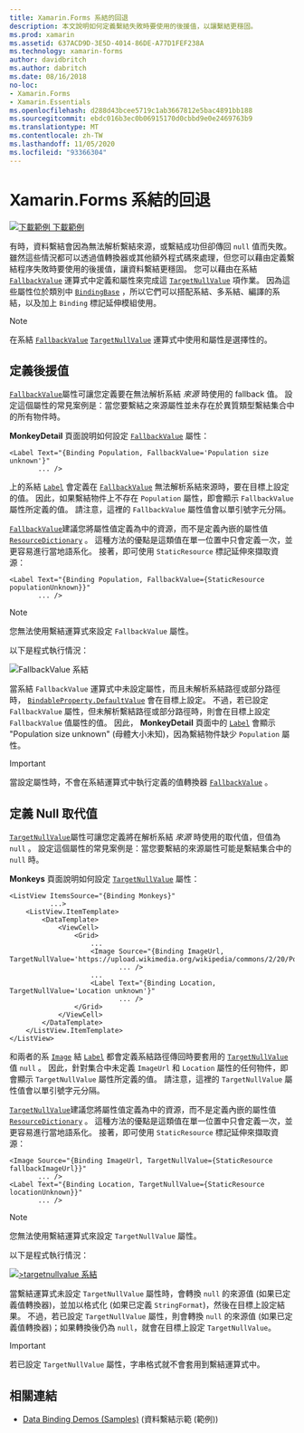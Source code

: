 ```yaml
---
title: Xamarin.Forms 系結的回退
description: 本文說明如何定義繫結失敗時要使用的後援值，以讓繫結更穩固。
ms.prod: xamarin
ms.assetid: 637ACD9D-3E5D-4014-86DE-A77D1FEF238A
ms.technology: xamarin-forms
author: davidbritch
ms.author: dabritch
ms.date: 08/16/2018
no-loc:
- Xamarin.Forms
- Xamarin.Essentials
ms.openlocfilehash: d288d43bcee5719c1ab3667812e5bac4891bb188
ms.sourcegitcommit: ebdc016b3ec0b06915170d0cbbd9e0e2469763b9
ms.translationtype: MT
ms.contentlocale: zh-TW
ms.lasthandoff: 11/05/2020
ms.locfileid: "93366304"
---
```

# <a name="no-locxamarinforms-binding-fallbacks"></a>Xamarin.Forms 系結的回退

[![下載範例](~/media/shared/download.png) 下載範例](/samples/xamarin/xamarin-forms-samples/databindingdemos)

有時，資料繫結會因為無法解析繫結來源，或繫結成功但卻傳回 `null` 值而失敗。 雖然這些情況都可以透過值轉換器或其他額外程式碼來處理，但您可以藉由定義繫結程序失敗時要使用的後援值，讓資料繫結更穩固。 您可以藉由在系結 [`FallbackValue`](xref:Xamarin.Forms.BindingBase.FallbackValue) 運算式中定義和屬性來完成這 [`TargetNullValue`](xref:Xamarin.Forms.BindingBase.TargetNullValue) 項作業。 因為這些屬性位於類別中 [`BindingBase`](xref:Xamarin.Forms.BindingBase) ，所以它們可以搭配系結、多系結、編譯的系結，以及加上 `Binding` 標記延伸模組使用。

> [!NOTE]
> 在系結 [`FallbackValue`](xref:Xamarin.Forms.BindingBase.FallbackValue) [`TargetNullValue`](xref:Xamarin.Forms.BindingBase.TargetNullValue) 運算式中使用和屬性是選擇性的。

## <a name="defining-a-fallback-value"></a>定義後援值

[`FallbackValue`](xref:Xamarin.Forms.BindingBase.FallbackValue)屬性可讓您定義要在無法解析系結 *來源* 時使用的 fallback 值。 設定這個屬性的常見案例是：當您要繫結之來源屬性並未存在於異質類型繫結集合中的所有物件時。

**MonkeyDetail** 頁面說明如何設定 [`FallbackValue`](xref:Xamarin.Forms.BindingBase.FallbackValue) 屬性：

```xaml
<Label Text="{Binding Population, FallbackValue='Population size unknown'}"
       ... />   
```

上的系結 [`Label`](xref:Xamarin.Forms.Label) 會定義在 [`FallbackValue`](xref:Xamarin.Forms.BindingBase.FallbackValue) 無法解析系結來源時，要在目標上設定的值。 因此，如果繫結物件上不存在 `Population` 屬性，即會顯示 `FallbackValue` 屬性所定義的值。 請注意，這裡的 `FallbackValue` 屬性值會以單引號字元分隔。

[`FallbackValue`](xref:Xamarin.Forms.BindingBase.FallbackValue)建議您將屬性值定義為中的資源，而不是定義內嵌的屬性值 [`ResourceDictionary`](xref:Xamarin.Forms.ResourceDictionary) 。 這種方法的優點是這類值在單一位置中只會定義一次，並更容易進行當地語系化。 接著，即可使用 `StaticResource` 標記延伸來擷取資源：

```xaml
<Label Text="{Binding Population, FallbackValue={StaticResource populationUnknown}}"
       ... />  
```

> [!NOTE]
> 您無法使用繫結運算式來設定 `FallbackValue` 屬性。

以下是程式執行情況：

![FallbackValue 系結](binding-fallbacks-images/bindingunavailable-detail-cropped.png "FallbackValue 系結")

當系結 `FallbackValue` 運算式中未設定屬性，而且未解析系結路徑或部分路徑時， [`BindableProperty.DefaultValue`](xref:Xamarin.Forms.BindableProperty.DefaultValue) 會在目標上設定。 不過，若已設定 `FallbackValue` 屬性，但未解析繫結路徑或部分路徑時，則會在目標上設定 `FallbackValue` 值屬性的值。 因此， **MonkeyDetail** 頁面中的 [`Label`](xref:Xamarin.Forms.Label) 會顯示 "Population size unknown" (母體大小未知)，因為繫結物件缺少 `Population` 屬性。

> [!IMPORTANT]
> 當設定屬性時，不會在系結運算式中執行定義的值轉換器 [`FallbackValue`](xref:Xamarin.Forms.BindingBase.FallbackValue) 。

## <a name="defining-a-null-replacement-value"></a>定義 Null 取代值

[`TargetNullValue`](xref:Xamarin.Forms.BindingBase.TargetNullValue)屬性可讓您定義將在解析系結 *來源* 時使用的取代值，但值為 `null` 。 設定這個屬性的常見案例是：當您要繫結的來源屬性可能是繫結集合中的 `null` 時。

**Monkeys** 頁面說明如何設定 [`TargetNullValue`](xref:Xamarin.Forms.BindingBase.TargetNullValue) 屬性：

```xaml
<ListView ItemsSource="{Binding Monkeys}"
          ...>
    <ListView.ItemTemplate>
        <DataTemplate>
            <ViewCell>
                <Grid>
                    ...
                    <Image Source="{Binding ImageUrl, TargetNullValue='https://upload.wikimedia.org/wikipedia/commons/2/20/Point_d_interrogation.jpg'}"
                           ... />
                    ...
                    <Label Text="{Binding Location, TargetNullValue='Location unknown'}"
                           ... />
                </Grid>
            </ViewCell>
        </DataTemplate>
    </ListView.ItemTemplate>
</ListView>
```

和兩者的系 [`Image`](xref:Xamarin.Forms.Image) 結 [`Label`](xref:Xamarin.Forms.Label) 都會定義系結路徑傳回時要套用的 [`TargetNullValue`](xref:Xamarin.Forms.BindingBase.TargetNullValue) 值 `null` 。 因此，針對集合中未定義 `ImageUrl` 和 `Location` 屬性的任何物件，即會顯示 `TargetNullValue` 屬性所定義的值。 請注意，這裡的 `TargetNullValue` 屬性值會以單引號字元分隔。

[`TargetNullValue`](xref:Xamarin.Forms.BindingBase.TargetNullValue)建議您將屬性值定義為中的資源，而不是定義內嵌的屬性值 [`ResourceDictionary`](xref:Xamarin.Forms.ResourceDictionary) 。 這種方法的優點是這類值在單一位置中只會定義一次，並更容易進行當地語系化。 接著，即可使用 `StaticResource` 標記延伸來擷取資源：

```xaml
<Image Source="{Binding ImageUrl, TargetNullValue={StaticResource fallbackImageUrl}}"
       ... />
<Label Text="{Binding Location, TargetNullValue={StaticResource locationUnknown}}"
       ... />
```

> [!NOTE]
> 您無法使用繫結運算式來設定 `TargetNullValue` 屬性。

以下是程式執行情況：

[![>targetnullvalue 系結](binding-fallbacks-images/bindingunavailable-small.png ">targetnullvalue 系結")](binding-fallbacks-images/bindingunavailable-large.png#lightbox ">targetnullvalue 系結")

當繫結運算式未設定 `TargetNullValue` 屬性時，會轉換 `null` 的來源值 (如果已定義值轉換器)，並加以格式化 (如果已定義 `StringFormat`)，然後在目標上設定結果。 不過，若已設定 `TargetNullValue` 屬性，則會轉換 `null` 的來源值 (如果已定義值轉換器)；如果轉換後仍為 `null`，就會在目標上設定 `TargetNullValue`。

> [!IMPORTANT]
> 若已設定 `TargetNullValue` 屬性，字串格式就不會套用到繫結運算式中。

## <a name="related-links"></a>相關連結

- [Data Binding Demos (Samples)](/samples/xamarin/xamarin-forms-samples/databindingdemos) (資料繫結示範 (範例))